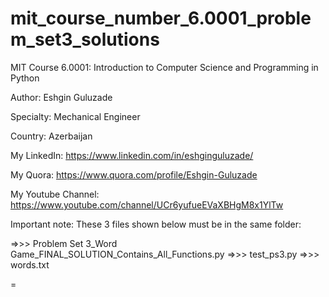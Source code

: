 # mit_course_number_6.0001_problem_set3_solutions
MIT Course 6.0001: Introduction to Computer Science and Programming in Python

Author: Eshgin Guluzade

Specialty: Mechanical Engineer

Country: Azerbaijan

My LinkedIn: https://www.linkedin.com/in/eshginguluzade/

My Quora: https://www.quora.com/profile/Eshgin-Guluzade

My Youtube Channel: https://www.youtube.com/channel/UCr6yufueEVaXBHgM8x1YlTw


Important note: These 3 files shown below must be in the same folder:

=>>> Problem Set 3_Word Game_FINAL_SOLUTION_Contains_All_Functions.py
=>>> test_ps3.py
=>>> words.txt




















=
